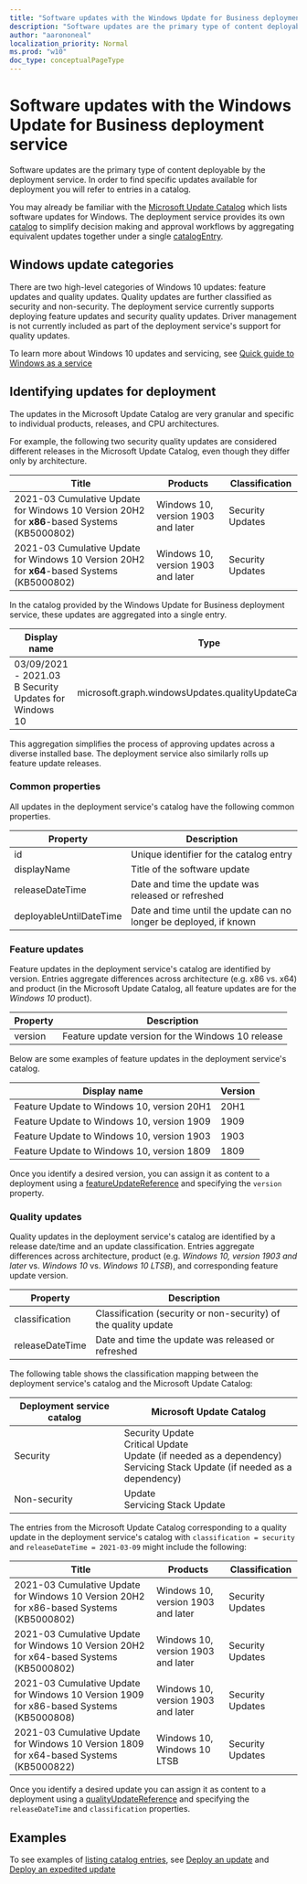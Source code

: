 ```yaml
---
title: "Software updates with the Windows Update for Business deployment service"
description: "Software updates are the primary type of content deployable by the deployment service. In order to find specific updates available for deployment you will refer to entries in a catalog."
author: "aarononeal"
localization_priority: Normal
ms.prod: "w10"
doc_type: conceptualPageType
---
```


# Software updates with the Windows Update for Business deployment service

Software updates are the primary type of content deployable by the deployment service. In order to find specific updates available for deployment you will refer to entries in a catalog.

You may already be familiar with the [Microsoft Update Catalog](http://www.catalog.update.microsoft.com/) which lists software updates for Windows. The deployment service provides its own [catalog](/graph/api/resources/windowsupdates-catalog.md) to simplify decision making and approval workflows by aggregating equivalent updates together under a single [catalogEntry](/graph/api/resources/windowsupdates-catalogentry.md).

## Windows update categories

There are two high-level categories of Windows 10 updates: feature updates and quality updates. Quality updates are further classified as security and non-security. The deployment service currently supports deploying feature updates and security quality updates. Driver management is not currently included as part of the deployment service's support for quality updates.

To learn more about Windows 10 updates and servicing, see [Quick guide to Windows as a service](https://docs.microsoft.com/en-us/windows/deployment/update/waas-quick-start)

## Identifying updates for deployment

The updates in the Microsoft Update Catalog are very granular and specific to individual products, releases, and CPU architectures. 

For example, the following two security quality updates are considered different releases in the Microsoft Update Catalog, even though they differ only by architecture.

| Title                                                                                   | Products                           | Classification   |
|-----------------------------------------------------------------------------------------|------------------------------------|------------------|
| 2021-03 Cumulative Update for Windows 10 Version 20H2 for **x86**-based Systems (KB5000802) | Windows 10, version 1903 and later | Security Updates |
| 2021-03 Cumulative Update for Windows 10 Version 20H2 for **x64**-based Systems (KB5000802) | Windows 10, version 1903 and later | Security Updates |

In the catalog provided by the Windows Update for Business deployment service, these updates are aggregated into a single entry.

| Display name                                           | Type                                                     |
|--------------------------------------------------------|----------------------------------------------------------|
| 03/09/2021 - 2021.03 B Security Updates for Windows 10 | microsoft.graph.windowsUpdates.qualityUpdateCatalogEntry |

This aggregation simplifies the process of approving updates across a diverse installed base. The deployment service also similarly rolls up feature update releases.

### Common properties

All updates in the deployment service's catalog have the following common properties.

| Property                | Description                                                        |
|-------------------------|--------------------------------------------------------------------|
| id                      | Unique identifier for the catalog entry                            |
| displayName             | Title of the software update                                       |
| releaseDateTime         | Date and time the update was released or refreshed                 |
| deployableUntilDateTime | Date and time until the update can no longer be deployed, if known |

### Feature updates

Feature updates in the deployment service's catalog are identified by version. Entries aggregate differences across architecture (e.g. x86 vs. x64) and product (in the Microsoft Update Catalog, all feature updates are for the *Windows 10* product).

| Property | Description                                       |
|----------|---------------------------------------------------|
| version  | Feature update version for the Windows 10 release |

Below are some examples of feature updates in the deployment service's catalog.

| Display name                               | Version |
|--------------------------------------------|---------|
| Feature Update to Windows 10, version 20H1 | 20H1    |
| Feature Update to Windows 10, version 1909 | 1909    |
| Feature Update to Windows 10, version 1903 | 1903    |
| Feature Update to Windows 10, version 1809 | 1809    |

Once you identify a desired version, you can assign it as content to a deployment using a [featureUpdateReference](/graph/api/resources/windowsupdates-featureupdatereference.md) and specifying the `version` property.

### Quality updates

Quality updates in the deployment service's catalog are identified by a release date/time and an update classification. Entries aggregate differences across architecture, product (e.g. *Windows 10, version 1903 and later* vs. *Windows 10* vs. *Windows 10 LTSB*), and corresponding feature update version.

| Property | Description |
|----------|-------------|
| classification | Classification (security or non-security) of the quality update |
| releaseDateTime | Date and time the update was released or refreshed |

The following table shows the classification mapping between the deployment service's catalog and the Microsoft Update Catalog:

| Deployment service catalog | Microsoft Update Catalog                                                                                                               |
|------------------|--------------------------------------------------------------------------------------------------------------------------------|
| Security         | Security Update<br>Critical Update<br>Update (if needed as a dependency)<br>Servicing Stack Update (if needed as a dependency) |
| Non-security     | Update<br>Servicing Stack Update                                                                                               |

The entries from the Microsoft Update Catalog corresponding to a quality update in the deployment service's catalog with `classification = security` and `releaseDateTime = 2021-03-09` might include the following:

| Title                                                                                   | Products                           | Classification   |
|-----------------------------------------------------------------------------------------|------------------------------------|------------------|
| 2021-03 Cumulative Update for Windows 10 Version 20H2 for x86-based Systems (KB5000802) | Windows 10, version 1903 and later | Security Updates |
| 2021-03 Cumulative Update for Windows 10 Version 20H2 for x64-based Systems (KB5000802) | Windows 10, version 1903 and later | Security Updates |
| 2021-03 Cumulative Update for Windows 10 Version 1909 for x86-based Systems (KB5000808) | Windows 10, version 1903 and later | Security Updates |
| 2021-03 Cumulative Update for Windows 10 Version 1809 for x64-based Systems (KB5000822) | Windows 10, Windows 10 LTSB        | Security Updates |

Once you identify a desired update you can assign it as content to a deployment using a [qualityUpdateReference](/graph/api/resources/windowsupdates-qualityupdatereference.md) and specifying the `releaseDateTime` and `classification` properties.

## Examples

To see examples of [listing catalog entries](/graph/api/windowsupdates-catalog-list-entries.md), see [Deploy an update](windowsupdates-deploy-update.md) and [Deploy an expedited update](windowsupdates-deploy-expedited-update.md)